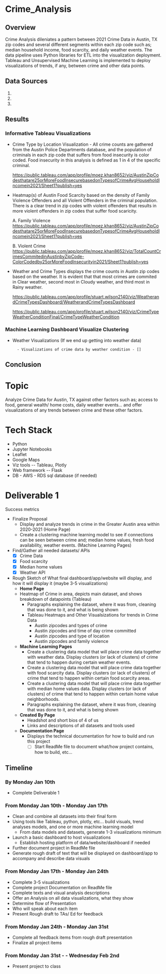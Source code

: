 # Crime_Analysis
## Overview 

Crime Analysis dileniates a pattern between 2021 Crime Data in Austin, TX zip codes and several different segments within each zip code such as; median household income, food scarcity, and daily weather events. The data pipeline uses Python libraries for  ETL into the visualization deployment. Tableau and Unsupervised Machine Learning is implemented to deploy visualizations of trends, if any, between crime and other data points. 

## Data Sources 

1. 
2. 
3. 

## Results 

### Informative Tableau Visualizations

- Crime Type by Location Visualization - All crime counts are gathered from the Austin Police Departments database, and the population of criminals in each zip code that suffers from food insecurity is color coded. Food insecurity in this analysis is defined as 1 in 4 of the specific criminal. 

    https://public.tableau.com/app/profile/moez.khan8652/viz/AustinZipCodesthatare25orMoreFoodInsecurebasedonTypesofCrimeAvgHouseholdIncomein2021/Sheet1?publish=yes

- Heatmap(s) of Austin Food Scarcity based on the density of Family Violence Offenders and all Violent Offenders in the criminal population. There is a clear trend in zip codes with violent offenders that results in more violent offenders in zip codes that suffer food scaricity. 

    A. Family Violence
    https://public.tableau.com/app/profile/moez.khan8652/viz/AustinZipCodesthatare25orMoreFoodInsecurebasedonTypesofCrimeAvgHouseholdIncomein2021/Sheet1?publish=yes

    
    B. Violent Crime 
    https://public.tableau.com/app/profile/moez.khan8652/viz/TotalCountCrimesCommitedinAustinbyZipCode-ColorCodedby25orMoreFoodInsecurityin2021/Sheet1?publish=yes

- Weather and Crime Types displays the crime counts in Austin zip codes based on the weather. It is evident that that most crimes are commited in Clear weather, second most in Cloudy weather, and third most in Rainy weather. 

    https://public.tableau.com/app/profile/stuart.wilson2140/viz/WeatherandCrimeTypesDashboard/WeatherandCrimeTypesDashboard

    https://public.tableau.com/app/profile/stuart.wilson2140/viz/CrimeTypeWeatherConditionFinal/CrimeTypeWeatherCondition
    

### Machine Learning Dashboard Visualize Clustering
        

- Weather Visualizations (If we end up getting into weather data)

        - Visualizations of crime data by weather condition - []

## Conclusion 





# Topic

Analyze Crime Data for Austin, TX against other factors such as; access to food, general wealth/ home costs, daily weather events... and offer visualizations of any trends between crime and these other factors.

# Tech Stack

- Python
- Jupyter Notebooks
- Leaflet
- Google Maps
- Viz tools -- Tableau, Plotly
- Web framework -- Flask
- DB - AWS - RDS sql database (if needed)

# Deliverable 1

Success metrics

- Finalize Proposal
  - Display and analyze trends in crime in the Greater Austin area within 2020-2021 (Home Page)
  - Create a clustering machine learning model to see if connections can be seen between crime and; median home values, fresh food availability, weather events. (Machine Learning Pages)
- Find/Gather all needed datasets/ APIs
  - [X] Crime Data
  - [X] Food scarcity
  - [X] Median home values
  - [X] Weather API
- Rough Sketch of What final dashboard/app/website will display, and how it will display it (maybe 3-5 visualizations)
  - **Home Page**
  - Heatmap of Crime in area, depicts main dataset, and shows breakdown of datapoints (Tableau)
    - Paragraphs explaining the dataset, where it was from, cleaning that was done to it, and what is being shown
    - Tableau Heatmaps and Other Visualsizations for trends in Crime Data
      - Austin zipcodes and types of crime
      - Austin zipcodes and time of day crime committed
      - Austin zipcodes and type of location
      - Austin zipcodes and family violence
  - **Machine Learning Pages**
    - Create a clustering data model that will place crime data together with weather data. Display clusters (or lack of clusters) of crime that tend to happen during certain weather events.
    - Create a clustering data model that will place crime data together with food scarcity data. Display clusters (or lack of clusters) of crime that tend to happen within certain food scarcity areas.
    - Create a clustering data model that will place crime data together with median home values data. Display clusters (or lack of clusters) of crime that tend to happen within certain home value neighborhoods.
    - Paragraphs explaining the dataset, where it was from, cleaning that was done to it, and what is being shown
  - **Created By Page**
    - Headshot and short bios of 4 of us
    - Links and descriptions of all datasets and tools used
  - **Documentation Page**
    - Displays the technical documentation for how to build and run this project
      - [ ] Start ReadMe file to document what/how project contains, how to build, etc...

## Timeline

### By Monday Jan 10th

- Complete Deliverable 1

### From Monday Jan 10th - Monday Jan 17th

- Clean and combine all datasets into their final form
- Using tools like Tableau, python, plotly, etc... build visuals, trend analyses models, and one or more machine learning model
  - From data models and datasets, generate 1-3 visualizations minimum
- Launch a basic dashboard to host visualizations
  - Establish hosting platform of data/website/dashboard if needed
- Further document project in ReadMe file
- Generate rough draft of text that will be displayed on dashboard/app to accompany and describe data visuals

### From Monday Jan 17th - Monday Jan 24th

- Complete 3-5 visualizations
- Complete project Documentation on ReadMe file
- Complete texts and visual analysis descriptions
- Offer an Analysis on all data visualizations, what they show
- Determine flow of Presentation
- Who will speak about each item
- Present Rough draft to TAs/ Ed for feedback

### From Monday Jan 24th - Monday Jan 31st

- Complete all feedback items from rough draft presentation
- Finalize all project items

### From Monday Jan 31st - - Wednesday Feb 2nd

- Present project to class
